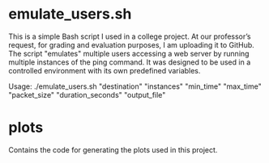 # emulate_users.sh

This is a simple Bash script I used in a college project. At our professor’s request, for grading and evaluation purposes, I am uploading it to GitHub. The script "emulates" multiple users accessing a web server by running multiple instances of the ping command. It was designed to be used in a controlled environment with its own predefined variables.


Usage: ./emulate_users.sh "destination" "instances" "min_time" "max_time" "packet_size" "duration_seconds" "output_file"

# plots
Contains the code for generating the plots used in this project.
